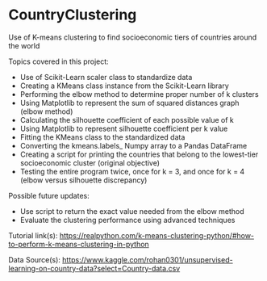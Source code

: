 # CountryClustering
Use of K-means clustering to find socioeconomic tiers of countries around the world

Topics covered in this project:
- Use of Scikit-Learn scaler class to standardize data
- Creating a KMeans class instance from the Scikit-Learn library
- Performing the elbow method to determine proper number of k clusters
- Using Matplotlib to represent the sum of squared distances graph (elbow method)
- Calculating the silhouette coefficient of each possible value of k
- Using Matplotlib to represent silhouette coefficient per k value
- Fitting the KMeans class to the standardized data
- Converting the kmeans.labels_ Numpy array to a Pandas DataFrame
- Creating a script for printing the countries that belong to the lowest-tier socioeconomic cluster (original objective)
- Testing the entire program twice, once for k = 3, and once for k = 4 (elbow versus silhouette discrepancy)

Possible future updates:
- Use script to return the exact value needed from the elbow method
- Evaluate the clustering performance using advanced techniques

Tutorial link(s):
https://realpython.com/k-means-clustering-python/#how-to-perform-k-means-clustering-in-python

Data Source(s):
https://www.kaggle.com/rohan0301/unsupervised-learning-on-country-data?select=Country-data.csv
